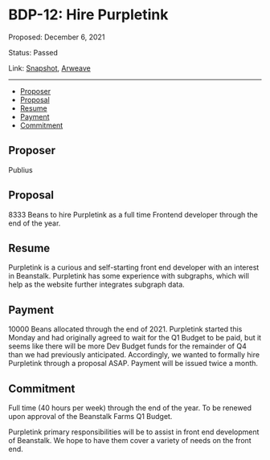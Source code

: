 # BDP-12: Hire Purpletink

Proposed: December 6, 2021

Status: Passed

Link: [Snapshot](https://snapshot.org/#/beanstalkfarms.eth/proposal/0x006eb533a281a11b010427dc0df6025bcdd65170382503e5d2b9523f9141cc1b), [Arweave](https://arweave.net/Gq5v635ouSvIRtTOCr6mXMDQwsKpCCpFRZkq8GPZ-MY)

---

- [Proposer](#proposer)
- [Proposal](#proposal)
- [Resume](#resume)
- [Payment](#payment)
- [Commitment](#commitment)

## Proposer 

Publius

## Proposal

8333 Beans to hire Purpletink as a full time Frontend developer through the end of the year.

## Resume

Purpletink is a curious and self-starting front end developer with an interest in Beanstalk. Purpletink has some experience with subgraphs, which will help as the website further integrates subgraph data.

## Payment

10000 Beans allocated through the end of 2021. Purpletink started this Monday and had originally agreed to wait for the Q1 Budget to be paid, but it seems like there will be more Dev Budget funds for the remainder of Q4 than we had previously anticipated. Accordingly, we wanted to formally hire Purpletink through a proposal ASAP. Payment will be issued twice a month.

## Commitment

Full time (40 hours per week) through the end of the year. To be renewed upon approval of the Beanstalk Farms Q1 Budget.

Purpletink primary responsibilities will be to assist in front end development of Beanstalk. We hope to have them cover a variety of needs on the front end.
